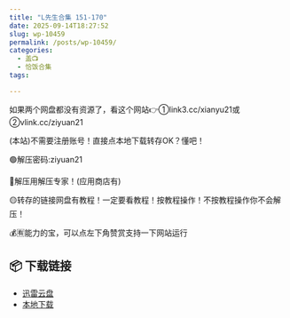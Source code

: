 ```yaml
---
title: "L先生合集 151-170"
date: 2025-09-14T18:27:52
slug: wp-10459
permalink: /posts/wp-10459/
categories:
  - 盖📺
  - 恰饭合集
tags:

---
```


如果两个网盘都没有资源了，看这个网站👉①link3.cc/xianyu21或②vlink.cc/ziyuan21

(本站)不需要注册账号！直接点本地下载转存OK？懂吧！

🟢解压密码:ziyuan21

🔵解压用解压专家！(应用商店有)

🟡转存的链接网盘有教程！一定要看教程！按教程操作！不按教程操作你不会解压！

💰🈶能力的宝，可以点左下角赞赏支持一下网站运行

## 📦 下载链接
- [迅雷云盘](https://blziyuan21.com/pay-download/10459?key=a76d7aa6a9&down_id=0)
- [本地下载](https://blziyuan21.com/pay-download/10459?key=a76d7aa6a9&down_id=1)

